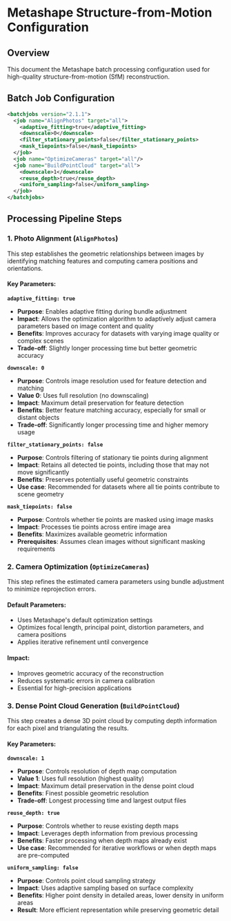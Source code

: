# Metashape Structure-from-Motion Configuration

## Overview

This document the Metashape batch processing configuration used for high-quality structure-from-motion (SfM) reconstruction. 

## Batch Job Configuration

```xml
<batchjobs version="2.1.1">
  <job name="AlignPhotos" target="all">
    <adaptive_fitting>true</adaptive_fitting>
    <downscale>0</downscale>
    <filter_stationary_points>false</filter_stationary_points>
    <mask_tiepoints>false</mask_tiepoints>
  </job>
  <job name="OptimizeCameras" target="all"/>
  <job name="BuildPointCloud" target="all">
    <downscale>1</downscale>
    <reuse_depth>true</reuse_depth>
    <uniform_sampling>false</uniform_sampling>
  </job>
</batchjobs>
```

## Processing Pipeline Steps

### 1. Photo Alignment (`AlignPhotos`)

This step establishes the geometric relationships between images by identifying matching features and computing camera positions and orientations.

#### Key Parameters:

**`adaptive_fitting: true`**
- **Purpose**: Enables adaptive fitting during bundle adjustment
- **Impact**: Allows the optimization algorithm to adaptively adjust camera parameters based on image content and quality
- **Benefits**: Improves accuracy for datasets with varying image quality or complex scenes
- **Trade-off**: Slightly longer processing time but better geometric accuracy

**`downscale: 0`**
- **Purpose**: Controls image resolution used for feature detection and matching
- **Value 0**: Uses full resolution (no downscaling)
- **Impact**: Maximum detail preservation for feature detection
- **Benefits**: Better feature matching accuracy, especially for small or distant objects
- **Trade-off**: Significantly longer processing time and higher memory usage

**`filter_stationary_points: false`**
- **Purpose**: Controls filtering of stationary tie points during alignment
- **Impact**: Retains all detected tie points, including those that may not move significantly
- **Benefits**: Preserves potentially useful geometric constraints
- **Use case**: Recommended for datasets where all tie points contribute to scene geometry

**`mask_tiepoints: false`**
- **Purpose**: Controls whether tie points are masked using image masks
- **Impact**: Processes tie points across entire image area
- **Benefits**: Maximizes available geometric information
- **Prerequisites**: Assumes clean images without significant masking requirements

### 2. Camera Optimization (`OptimizeCameras`)

This step refines the estimated camera parameters using bundle adjustment to minimize reprojection errors.

#### Default Parameters:
- Uses Metashape's default optimization settings
- Optimizes focal length, principal point, distortion parameters, and camera positions
- Applies iterative refinement until convergence

#### Impact:
- Improves geometric accuracy of the reconstruction
- Reduces systematic errors in camera calibration
- Essential for high-precision applications

### 3. Dense Point Cloud Generation (`BuildPointCloud`)

This step creates a dense 3D point cloud by computing depth information for each pixel and triangulating the results.

#### Key Parameters:

**`downscale: 1`**
- **Purpose**: Controls resolution of depth map computation
- **Value 1**: Uses full resolution (highest quality)
- **Impact**: Maximum detail preservation in the dense point cloud
- **Benefits**: Finest possible geometric resolution
- **Trade-off**: Longest processing time and largest output files

**`reuse_depth: true`**
- **Purpose**: Controls whether to reuse existing depth maps
- **Impact**: Leverages depth information from previous processing
- **Benefits**: Faster processing when depth maps already exist
- **Use case**: Recommended for iterative workflows or when depth maps are pre-computed

**`uniform_sampling: false`**
- **Purpose**: Controls point cloud sampling strategy
- **Impact**: Uses adaptive sampling based on surface complexity
- **Benefits**: Higher point density in detailed areas, lower density in uniform areas
- **Result**: More efficient representation while preserving geometric detail
